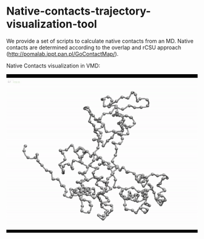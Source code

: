 # Native-contacts-trajectory-visualization-tool
We provide a set of scripts to calculate native contacts from an MD. Native contacts are determined according to the overlap and rCSU approach (http://pomalab.ippt.pan.pl/GoContactMap/).

Native Contacts visualization in VMD:

![Native Contacts visualization](https://github.com/Multiscale-Modelling-of-Complex-Systems/Native-contacts-determination-from-MD/blob/main/native_contacts.gif)



